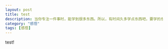 ```yaml
---
layout: post
title: test
description: 当你专注一件事时，能学到很多东西。所以，有时间久多学点东西吧，要学的东西真的很多，突然感觉自己太渺小了，还不知进取。 
category: "感悟"
tags: [感悟]
---
```


test!